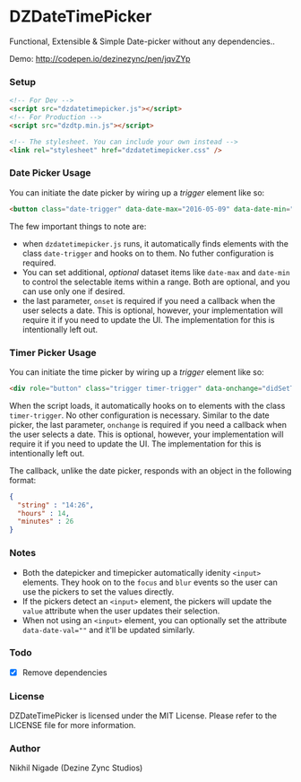 # DZDateTimePicker
Functional, Extensible &amp; Simple Date-picker without any dependencies..

Demo: http://codepen.io/dezinezync/pen/jqvZYp

### Setup
```html
<!-- For Dev -->
<script src="dzdatetimepicker.js"></script>
<!-- For Production -->
<script src="dzdtp.min.js"></script>

<!-- The stylesheet. You can include your own instead -->
<link rel="stylesheet" href="dzdatetimepicker.css" />
```

### Date Picker Usage
You can initiate the date picker by wiring up a *trigger* element like so:
```html
<button class="date-trigger" data-date-max="2016-05-09" data-date-min="2016-01-01" data-onset="didSetDate">Trigger</button>
```

The few important things to note are:  
- when `dzdatetimepicker.js` runs, it automatically finds elements with the class `date-trigger` and hooks on to them. No futher configuration is required.
- You can set additional, *optional* dataset items like `date-max` and `date-min` to control the selectable items within a range. Both are optional, and you can use only one if desired.
- the last parameter, `onset` is required if you need a callback when the user selects a date. This is optional, however, your implementation will require it if you need to update the UI. The implementation for this is intentionally left out.

### Timer Picker Usage
You can initiate the time picker by wiring up a *trigger* element like so:
```html
<div role="button" class="trigger timer-trigger" data-onchange="didSetTime">Time Trigger</div>
```
When the script loads, it automatically hooks on to elements with the class `timer-trigger`. No other configuration is necessary. Similar to the date picker, the last parameter, `onchange` is required if you need a callback when the user selects a date. This is optional, however, your implementation will require it if you need to update the UI. The implementation for this is intentionally left out.

The callback, unlike the date picker, responds with an object in the following format:
```json
{
  "string" : "14:26",
  "hours" : 14,
  "minutes" : 26
}
```

### Notes
- Both the datepicker and timepicker automatically idenity `<input>` elements. They hook on to the `focus` and `blur` events so the user can use the pickers to set the values directly. 
- If the pickers detect an `<input>` element, the pickers will update the `value` attribute when the user updates their selection. 
- When not using an `<input>` element, you can optionally set the attribute `data-date-val=""` and it'll be updated similarly. 

### Todo
- [x] Remove dependencies 

### License
DZDateTimePicker is licensed under the MIT License. Please refer to the LICENSE file for more information. 

### Author
Nikhil Nigade (Dezine Zync Studios)
